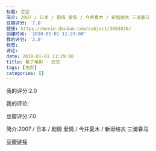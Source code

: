 ```yaml
---
标题: 恋空
简介: 2007 / 日本 / 剧情 爱情 / 今井夏木 / 新垣结衣 三浦春马
豆瓣评分: '7.0'
链接: https://movie.douban.com/subject/3003830/
创建时间: '2010-01-01 11:29:00'
我的评分: '2.0'
标签:
评论:
date: 2010-01-01 11:29:00
title: 看了电影 - 恋空
tags: [电影]
categories: []
---
```


我的评分:2.0

我的评论:

豆瓣评分:7.0

简介:2007 / 日本 / 剧情 爱情 / 今井夏木 / 新垣结衣 三浦春马

[豆瓣链接](https://movie.douban.com/subject/3003830/)

